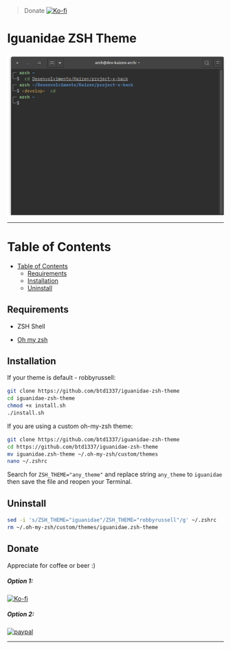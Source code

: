 > Donate
[![Ko-fi](https://ko-fi.com/img/Kofi_Logo_Blue.svg)](https://ko-fi.com/btd1337)

# Iguanidae ZSH Theme

![First Screenshot](https://raw.githubusercontent.com/btd1337/iguanidae-zsh-theme/master/preview/ss1.png)  


---

# Table of Contents

- [Table of Contents](#table-of-contents)
  - [Requirements](#requirements)
  - [Installation](#installation)
  - [Uninstall](#uninstall)

## Requirements
 - ZSH Shell

 - [Oh my zsh](https://github.com/robbyrussell/oh-my-zsh)

## Installation

If your theme is default - robbyrussell:

```sh
git clone https://github.com/btd1337/iguanidae-zsh-theme
cd iguanidae-zsh-theme
chmod +x install.sh
./install.sh 
```

If you are using a custom oh-my-zsh theme:

```sh
git clone https://github.com/btd1337/iguanidae-zsh-theme
cd https://github.com/btd1337/iguanidae-zsh-theme
mv iguanidae.zsh-theme ~/.oh-my-zsh/custom/themes
nano ~/.zshrc
```

Search for `ZSH_THEME="any_theme"` and replace string `any_theme` to `iguanidae` then save the file and reopen your Terminal.


## Uninstall

```sh
sed -i 's/ZSH_THEME="iguanidae"/ZSH_THEME="robbyrussell"/g' ~/.zshrc
rm ~/.oh-my-zsh/custom/themes/iguanidae.zsh-theme
```

## Donate

Appreciate for coffee or beer :)

##### Option 1:

[![Ko-fi](https://ko-fi.com/img/Kofi_Logo_Blue.svg)](https://ko-fi.com/btd1337)

##### Option 2:

[![paypal](https://www.paypalobjects.com/en_US/i/btn/btn_donateCC_LG.gif)](https://www.paypal.com/cgi-bin/webscr?cmd=_donations&business=X85LVKF3HYPZL&lc=US&item_name=btd1337&item_number=elementary%2dicons&currency_code=USD&bn=PP%2dDonationsBF%3abtn_donateCC_LG%2egif%3aNonHosted)

---
